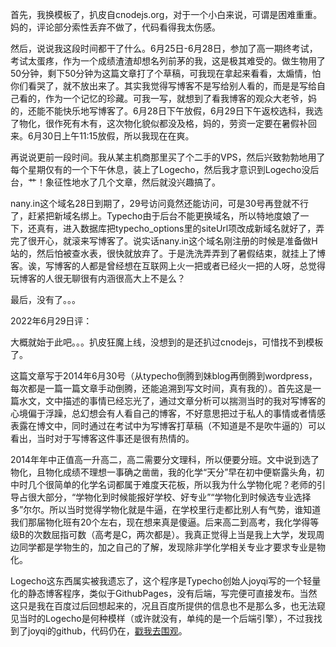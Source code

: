 首先，我换模板了，扒皮自cnodejs.org，对于一个小白来说，可谓是困难重重。妈的，评论部分索性丢弃不做了，代码看得我太伤感。

然后，说说我这段时间都干了什么。6月25日-6月28日，参加了高一期终考试，考试太蛋疼，作为一个成绩渣渣却想名列前茅的我，这是极其难受的。做生物用了50分钟，剩下50分钟为这篇文章打了个草稿，可我现在拿起来看看，太煽情，怕你们看哭了，就不放出来了。其实我觉得写博客不是写给别人看的，而是是写给自己看的，作为一个记忆的珍藏。可我一写，就想到了看我博客的观众大老爷，妈的，还能不能快乐地写博客了。6月28日下午放假，6月29日下午返校选科，我选了物化，很作死有木有，这次物化貌似都没及格，妈的，劳资一定要在暑假补回来。6月30日上午11:15放假，所以我现在在爽。

再说说更前一段时间。我从某主机商那里买了个二手的VPS，然后兴致勃勃地用了每个星期仅有的一个下午休息，装上了Logecho，然后我才意识到Logecho没后台，艹！象征性地水了几个文章，然后就没兴趣搞了。

nany.in这个域名28日到期了，29号访问竟然还能访问，可是30号再登就不行了，赶紧把新域名绑上。Typecho由于后台不能更换域名，所以特地度娘了一下，还真有，进入数据库把typecho\_options里的siteUrl项改成新域名就好了，弄完了很开心，就滚来写博客了。说实话nany.in这个域名刚注册的时候是准备做H站的，然后怕被查水表，很快就放弃了。于是洗洗弄弄到了暑假结束，就挂上了博客。诶，写博客的人都是曾经想在互联网上火一把或者已经火一把的人呀，总觉得玩博客的人很无聊很有内涵很高大上不是么？

最后，没有了。。。

2022年6月29日评：

大概就始于此吧。。。扒皮狂魔上线，没想到的是还扒过cnodejs，可惜找不到模板了。

这篇文章写于2014年6月30号（从typecho倒腾到妹blog再倒腾到wordpress，每次都是一篇一篇文章手动倒腾，还能追溯到写文时间，真有我的）。首先这是一篇水文，文中描述的事情已经忘光了，通过文章分析可以揣测当时的我对写博客的心境偏于浮躁，总幻想会有人看自己的博客，不好意思把过于私人的事情或者情感表露在博文中，同时通过在考试中为写博客打草稿（不知道是不是吹牛逼的）可以看出，当时对于写博客这件事还是很有热情的。

2014年年中正值高一升高二，高二需要分文理科，所以便要分班。文中说到选了物化，且物化成绩不理想一事确之凿凿，我的化学“天分”早在初中便崭露头角，初中时几个很简单的化学名词都属于难度天花板，所以我为什么学物化呢？老师的引导占很大部分，“学物化到时候能报好学校、好专业”“学物化到时候选专业选择多”尔尔。所以当时觉得学物化就是牛逼，在学校里行走都比别人有气势，谁知道我们那届物化班有20个左右，现在想来真是傻逼。后来高二到高考，我化学得等级B的次数屈指可数（高考是C，两次都是）。我真正觉得上当是我上大学，发现周边同学都是学物生的，加之自己的了解，发现除非学化学相关专业才要求专业是物化。

Logecho这东西属实被我遗忘了，这个程序是Typecho创始人joyqi写的一个轻量化的静态博客程序，类似于GithubPages，没有后端，写完便可直接发布。当然这只是我在百度过后回想起来的，况且百度所提供的信息也不是那么多，也无法窥见当时的Logecho是何种模样（或许就没有，单纯的是一个后端引擎），不过我找到了joyqi的github，代码仍在，[戳我去围观](https://github.com/joyqi/logecho)。